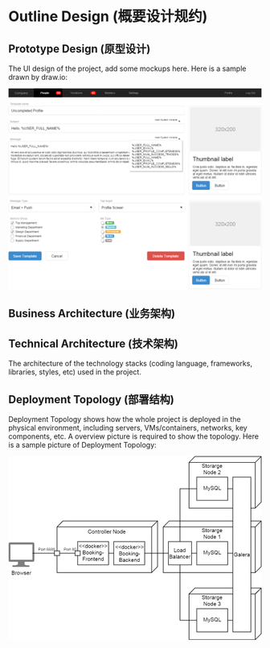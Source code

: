 # Outline Design (概要设计规约)

## Prototype Design (原型设计)

The UI design of the project, add some mockups here. Here is a sample drawn by draw.io:

![mockup](images/outline_design/mockup_sample.png)

## Business Architecture (业务架构)

## Technical Architecture (技术架构)

The architecture of the technology stacks (coding language, frameworks, libraries, styles, etc) used in the project.

## Deployment Topology (部署结构)

Deployment Topology shows how the whole project is deployed in the physical environment, including servers, VMs/containers, networks, key components, etc. A overview picture is required to show the topology. Here is a sample picture of Deployment Topology:

![deployment topology](images/outline_design/deployment_sample.png)